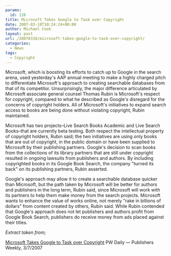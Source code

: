 ```yaml
---
params:
  id: 126
title: Microsoft Takes Google to Task over Copyright
date: 2007-03-18T10:24:24+00:00
author: Michael Cook
layout: post
url: /20070318/microsoft-takes-google-to-task-over-copyright/
categories:
  - News
tags:
  - Copyright
---
```

Microsoft, which is boosting its efforts to catch up to Google in the search arena, used yesterday's AAP annual meeting to make a highly charged pitch to differentiate Microsoft's approach to creating searchable databases from that of its competitor. Unsurprisingly, the major difference articulated by Microsoft associate general counsel Thomas Rubin is Microsoft's respect for copyright, compared to what he described as Google's disregard for the concerns of copyright holders. All of Microsoft's initiatives to expand search access to books are being done without violating copyright, Rubin maintained.

Microsoft has two projects–Live Search Books Academic and Live Search Books–that are currently beta testing. Both respect the intellectual property of copyright holders, Rubin said; the two initiatives are using only books that are out of copyright, in the public domain or have been supplied to Microsoft by their publishing partners. Google's decision to scan books from the collections of its library partners that are still under copyright resulted in ongoing lawsuits from publishers and authors. By including copyrighted books in its Google Book Search, the company "turned its back" on its publishing partners, Rubin asserted.

Google's approach may allow it to create a searchable database quicker than Microsoft, but the path taken by Microsoft will be better for authors and publishers in the long term, Rubin said, since Microsoft will work with its partners to help them make money from the search projects. Microsoft wants to enhance the value of works online, not merely "rake in billions of dollars" from content created by others, Rubin said. While Rubin contended that Google's approach does not let publishers and authors profit from Google Book Search, publishers do receive money from ads placed against their titles.

_Extract taken from;_

[Microsoft Takes Google to Task over Copyright](http://www.publishersweekly.com/article/CA6422387.html?nid=2286)
PW Daily — Publishers Weekly, 3/7/2007
